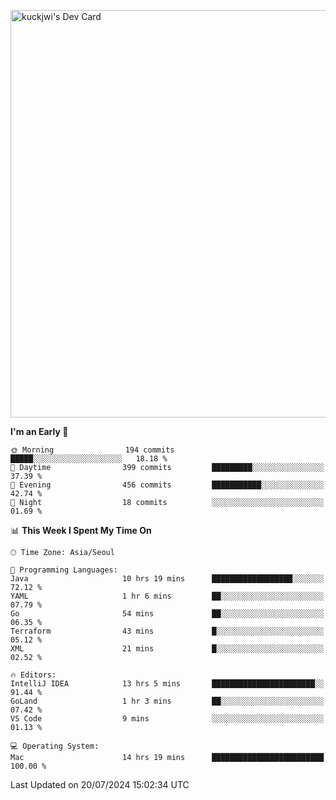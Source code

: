 <a href="https://app.daily.dev/kuckhwancho"><img src="https://api.daily.dev/devcards/v2/efef39c8028947428b3c0b486b9cd9b6.png?r=iz2&type=wide" width="652" alt="kuckjwi's Dev Card"/></a>

<!--START_SECTION:waka-->
**I'm an Early 🐤** 

```text
🌞 Morning                194 commits         █████░░░░░░░░░░░░░░░░░░░░   18.18 % 
🌆 Daytime                399 commits         █████████░░░░░░░░░░░░░░░░   37.39 % 
🌃 Evening                456 commits         ███████████░░░░░░░░░░░░░░   42.74 % 
🌙 Night                  18 commits          ░░░░░░░░░░░░░░░░░░░░░░░░░   01.69 % 
```


📊 **This Week I Spent My Time On** 

```text
🕑︎ Time Zone: Asia/Seoul

💬 Programming Languages: 
Java                     10 hrs 19 mins      ██████████████████░░░░░░░   72.12 % 
YAML                     1 hr 6 mins         ██░░░░░░░░░░░░░░░░░░░░░░░   07.79 % 
Go                       54 mins             ██░░░░░░░░░░░░░░░░░░░░░░░   06.35 % 
Terraform                43 mins             █░░░░░░░░░░░░░░░░░░░░░░░░   05.12 % 
XML                      21 mins             █░░░░░░░░░░░░░░░░░░░░░░░░   02.52 % 

🔥 Editors: 
IntelliJ IDEA            13 hrs 5 mins       ███████████████████████░░   91.44 % 
GoLand                   1 hr 3 mins         ██░░░░░░░░░░░░░░░░░░░░░░░   07.42 % 
VS Code                  9 mins              ░░░░░░░░░░░░░░░░░░░░░░░░░   01.13 % 

💻 Operating System: 
Mac                      14 hrs 19 mins      █████████████████████████   100.00 % 
```


 Last Updated on 20/07/2024 15:02:34 UTC
<!--END_SECTION:waka-->
